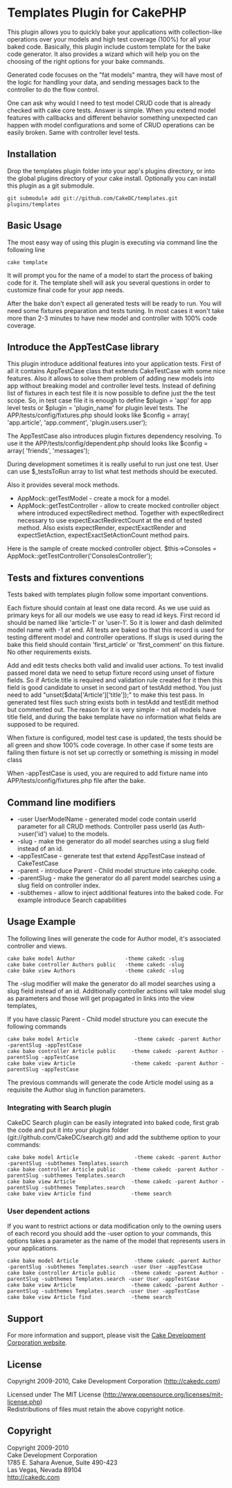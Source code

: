 # Templates Plugin for CakePHP

This plugin allows you to quickly bake your applications with collection-like operations over your models and high test coverage (100%) for all your baked code. Basically, this plugin include custom template for the bake code generator. It also provides a wizard which will help you on the choosing of the right options for your bake commands.

Generated code focuses on the "fat models" mantra, they will have most of the logic for handling your data, and sending messages back to the controller to do the flow control.

One can ask why would I need to test model CRUD code that is already checked with cake core tests.
Answer is simple. When you extend model features with callbacks and different behavior something unexpected can happen with model configurations and some of CRUD operations can be easily broken. Same with controller level tests.

## Installation

Drop the templates plugin folder into your app's plugins directory, or into the global plugins directory of your cake install. Optionally you can install this plugin as a git submodule.

    git submodule add git://github.com/CakeDC/templates.git plugins/templates

## Basic Usage

The most easy way of using this plugin is executing via command line the following line

	cake template

It will prompt you for the name of a model to start the process of baking code for it. The template shell will ask you several questions in order to customize final code for your app needs.

After the bake don't expect all generated tests will be ready to run. You will need some fixtures preparation and tests tuning. In most cases it won't take more than 2-3 minutes to have new model and controller with 100% code coverage.

## Introduce the AppTestCase library

This plugin introduce additional features into your application tests.
First of all it contains AppTestCase class that extends CakeTestCase with some nice features. Also it allows to solve them problem of adding new models into app without breaking model and controller level tests. Instead of defining list of fixtures in each test file it is now possible to define just the the test scope.
So, in test case file it is enough to define $plugin = 'app' for app level tests or $plugin = 'plugin_name' for plugin level tests.
The APP/tests/config/fixtures.php should looks like 
	$config = array(
		'app.article',
		'app.comment',
		'plugin.users.user');
		
The AppTestCase also introduces plugin fixtures dependency resolving.
To use it the APP/tests/config/dependent.php should looks like 
	$config = array(
		'friends', 'messages'); 
		
During development sometimes it is really useful to run just one test. User can use $_testsToRun array to list what test methods should be executed.

Also it provides several mock methods.
 
 * AppMock::getTestModel - create a mock for a model.
 * AppMock::getTestController - allow to create mocked controller object where introduced 		expectRedirect method. Together with expectRedirect necessary to use  expectExactRedirectCount at the end of tested method. Also exists expectRender, expectExactRender and expectSetAction, expectExactSetActionCount method pairs. 

Here is the sample of create mocked controller object.
	$this->Consoles = AppMock::getTestController('ConsolesController');

## Tests and fixtures conventions
		
Tests baked with templates plugin follow some important conventions.

Each fixture should contain at least one data record. As we use uuid as primary keys for all our models we use easy to read id keys. First record id should be named like 'article-1' or 'user-1'. So it is lower and dash delimited model name with -1 at end.
All tests are baked so that this record is used for testing different model and controller operations.
If slugs is used during the bake this field should contain 'first_article' or 'first_comment' on this fixture.
No other requirements exists.

Add and edit tests checks both valid and invalid user actions. To test invalid passed morel data we need to setup fixture record using unset of fixture fields.
So if Article.title is required and validation rule created for it then this field is good candidate to unset in second part of testAdd method. You just need to add "unset($data['Article']['title']);" to make this test pass. In generated test files such string exists both in testAdd and testEdit method but commented out. The reason for it is very simple - not all models have title field, and during the bake template have no information what fields are supposed to be required.

When fixture is configured, model test case is updated, the tests should be all green and show 100% code coverage.
In other case if some tests are failing then fixture is not set up correctly or something is missing in model class

When -appTestCase is used, you are required to add fixture name into APP/tests/config/fixtures.php file after the bake.

## Command line modifiers

 * -user UserModelName - generated model code contain userId parameter for all CRUD methods. Controller pass userId (as Auth->user('id') value) to the models.
 * -slug - make the generator do all model searches using a slug field instead of an id.
 * -appTestCase - generate test that extend AppTestCase instead of CakeTestCase
 * -parent - introduce Parent - Child model structure into cakephp code.
 * -parentSlug - make the generator do all parent model searches using a slug field on controller index.
 * -subthemes - allow to inject additional features into the baked code. For example introduce Search capabilities

## Usage Example
    
The following lines will generate the code for Author model, it's associated controller and views.

    cake bake model Author                -theme cakedc -slug 
    cake bake controller Authors public   -theme cakedc -slug 
    cake bake view Authors                -theme cakedc -slug 

The -slug modifier will make the generator do all model searches using a slug field instead of an id. Additionally controller actions will take model slug as parameters and those will get propagated in links into the view templates,

If you have classic Parent - Child model structure you can execute the following commands

    cake bake model Article                  -theme cakedc -parent Author -parentSlug -appTestCase
    cake bake controller Article public     -theme cakedc -parent Author -parentSlug -appTestCase
    cake bake view Article                  -theme cakedc -parent Author -parentSlug -appTestCase

The previous commands will generate the code Article model using as a requisite the Author slug in function parameters.


### Integrating with Search plugin

CakeDC Search plugin can be easily integrated into baked code, first grab the code and put it into your plugins folder (git://github.com/CakeDC/search.git) and add the subtheme option to your commands:

    cake bake model Article                  -theme cakedc -parent Author -parentSlug -subthemes Templates.search 
    cake bake controller Article public     -theme cakedc -parent Author -parentSlug -subthemes Templates.search 
    cake bake view Article                  -theme cakedc -parent Author -parentSlug -subthemes Templates.search 
    cake bake view Article find             -theme search

### User dependent actions

If you want to restrict actions or data modification only to the owning users of each record you should add the -user option to your commands, this options takes a parameter as the name of the model that represents users in your applications.

    cake bake model Article                  -theme cakedc -parent Author -parentSlug -subthemes Templates.search -user User -appTestCase
    cake bake controller Article public     -theme cakedc -parent Author -parentSlug -subthemes Templates.search -user User -appTestCase
    cake bake view Article                  -theme cakedc -parent Author -parentSlug -subthemes Templates.search -user User -appTestCase
    cake bake view Article find             -theme search

## Support ##

For more information and support, please visit the [Cake Development Corporation website](http://cakedc.com).

## License ##

Copyright 2009-2010, Cake Development Corporation (http://cakedc.com)

Licensed under The MIT License (http://www.opensource.org/licenses/mit-license.php)<br/>
Redistributions of files must retain the above copyright notice.

## Copyright ###

Copyright 2009-2010<br/>
Cake Development Corporation<br/>
1785 E. Sahara Avenue, Suite 490-423<br/>
Las Vegas, Nevada 89104<br/>
http://cakedc.com<br/>  
